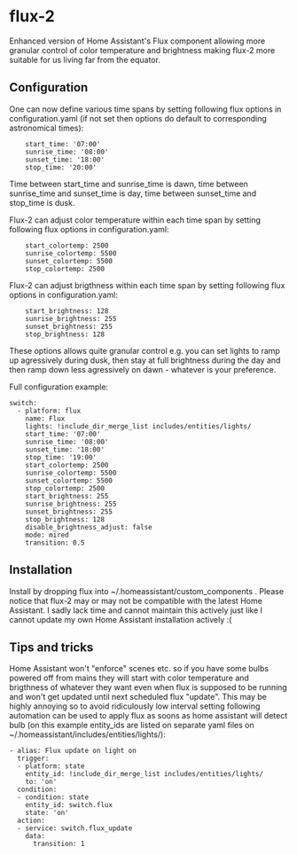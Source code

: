 # flux-2
Enhanced version of Home Assistant's Flux component allowing more granular control of color temperature and brightness making flux-2 more suitable for us living far from the equator. 

## Configuration

One can now define various time spans by setting following flux options in configuration.yaml (if not set then options do default to corresponding astronomical times):
```
    start_time: '07:00'
    sunrise_time: '08:00'
    sunset_time: '18:00'
    stop_time: '20:00'
```
    
Time between start_time and sunrise_time is dawn, time between sunrise_time and sunset_time is day, time between sunset_time and stop_time is dusk. 

Flux-2 can adjust color temperature within each time span by setting following flux options in configuration.yaml:
```
    start_colortemp: 2500
    sunrise_colortemp: 5500
    sunset_colortemp: 5500
    stop_colortemp: 2500
```
    
Flux-2 can adjust brigthness within each time span by setting following flux options in configuration.yaml:
```
    start_brightness: 128
    sunrise_brightness: 255
    sunset_brightness: 255
    stop_brightness: 128
```
    
These options allows quite granular control e.g. you can set lights to ramp up agressively during dusk, then stay at full brightness during the day and then ramp down less agressively on dawn - whatever is your preference.

Full configuration example:
```
switch:
  - platform: flux
    name: Flux
    lights: !include_dir_merge_list includes/entities/lights/
    start_time: '07:00'
    sunrise_time: '08:00'
    sunset_time: '18:00'
    stop_time: '19:00'
    start_colortemp: 2500
    sunrise_colortemp: 5500
    sunset_colortemp: 5500
    stop_colortemp: 2500
    start_brightness: 255
    sunrise_brightness: 255
    sunset_brightness: 255
    stop_brightness: 128
    disable_brightness_adjust: false
    mode: mired
    transition: 0.5
```

## Installation

Install by dropping flux into ~/.homeassistant/custom_components . Please notice that flux-2 may or may not be compatible with the latest Home Assistant. I sadly lack time and cannot maintain this actively just like I cannot update my own Home Assistant installation actively :(

## Tips and tricks

Home Assistant won't "enforce" scenes etc. so if you have some bulbs powered off from mains they will start with color temperature and brigthness of whatever they want even when flux is supposed to be running and won't get updated until next scheduled flux "update". This may be highly annoying so to avoid ridiculously low interval setting following automation can be used to apply flux as soons as home assistant will detect bulb (on this example entity_ids are listed on separate yaml files on ~/.homeassistant/includes/entities/lights/):

```
- alias: Flux update on light on
  trigger:
  - platform: state
    entity_id: !include_dir_merge_list includes/entities/lights/
    to: 'on'
  condition:
  - condition: state
    entity_id: switch.flux
    state: 'on'
  action:
  - service: switch.flux_update
    data:
      transition: 1
```
